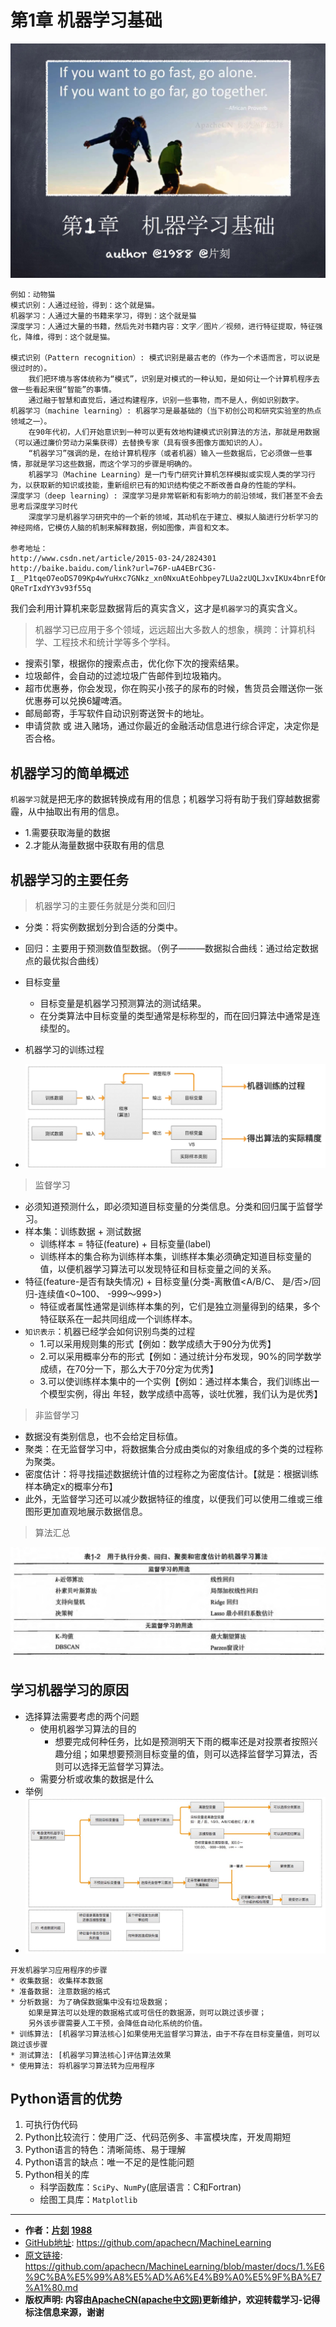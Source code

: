 # 第1章 机器学习基础

![机器学习基础_首页](/images/1.MLFoundation/机器学习基础-首页.jpg)

```
例如：动物猫
模式识别：人通过经验，得到：这个就是猫。
机器学习：人通过大量的书籍来学习，得到：这个就是猫
深度学习：人通过大量的书籍，然后先对书籍内容：文字／图片／视频，进行特征提取，特征强化，降维，得到：这个就是猫。

模式识别（Pattern recognition）: 模式识别是最古老的（作为一个术语而言，可以说是很过时的）。
    我们把环境与客体统称为“模式”，识别是对模式的一种认知，是如何让一个计算机程序去做一些看起来很“智能”的事情。
    通过融于智慧和直觉后，通过构建程序，识别一些事物，而不是人，例如识别数字。
机器学习（machine learning）: 机器学习是最基础的（当下初创公司和研究实验室的热点领域之一）。
    在90年代初，人们开始意识到一种可以更有效地构建模式识别算法的方法，那就是用数据（可以通过廉价劳动力采集获得）去替换专家（具有很多图像方面知识的人）。
    “机器学习”强调的是，在给计算机程序（或者机器）输入一些数据后，它必须做一些事情，那就是学习这些数据，而这个学习的步骤是明确的。
    机器学习（Machine Learning）是一门专门研究计算机怎样模拟或实现人类的学习行为，以获取新的知识或技能，重新组织已有的知识结构使之不断改善自身的性能的学科。
深度学习（deep learning）: 深度学习是非常崭新和有影响力的前沿领域，我们甚至不会去思考后深度学习时代
    深度学习是机器学习研究中的一个新的领域，其动机在于建立、模拟人脑进行分析学习的神经网络，它模仿人脑的机制来解释数据，例如图像，声音和文本。

参考地址： 
http://www.csdn.net/article/2015-03-24/2824301
http://baike.baidu.com/link?url=76P-uA4EBrC3G-I__P1tqeO7eoDS709Kp4wYuHxc7GNkz_xn0NxuAtEohbpey7LUa2zUQLJxvIKUx4bnrEfOmsWLKbDmvG1PCoRkJisMTQka6-QReTrIxdYY3v93f55q
```

我们会利用计算机来彰显数据背后的真实含义，这才是`机器学习`的真实含义。

> 机器学习已应用于多个领域，远远超出大多数人的想象，横跨：计算机科学、工程技术和统计学等多个学科。

* 搜索引擎，根据你的搜索点击，优化你下次的搜索结果。
* 垃圾邮件，会自动的过滤垃圾广告邮件到垃圾箱内。
* 超市优惠券，你会发现，你在购买小孩子的尿布的时候，售货员会赠送你一张优惠券可以兑换6罐啤酒。
* 邮局邮寄，手写软件自动识别寄送贺卡的地址。
* 申请贷款 或 进入赌场，通过你最近的金融活动信息进行综合评定，决定你是否合格。

## 机器学习的简单概述

`机器学习`就是把无序的数据转换成有用的信息；机器学习将有助于我们穿越数据雾霾，从中抽取出有用的信息。
* 1.需要获取海量的数据
* 2.才能从海量数据中获取有用的信息

## 机器学习的主要任务

> 机器学习的主要任务就是分类和回归

* 分类：将实例数据划分到合适的分类中。
* 回归：主要用于预测数值型数据。（例子———数据拟合曲线：通过给定数据点的最优拟合曲线）
* 目标变量
    * 目标变量是机器学习预测算法的测试结果。
    * 在分类算法中目标变量的类型通常是标称型的，而在回归算法中通常是连续型的。

* 机器学习的训练过程
* ![机器学习训练过程图](/images/1.MLFoundation/机器学习基础训练过程.png)

> 监督学习

* 必须知道预测什么，即必须知道目标变量的分类信息。分类和回归属于监督学习。
* 样本集：训练数据 + 测试数据
    * 训练样本 = 特征(feature) + 目标变量(label)
    * 训练样本的集合称为训练样本集，训练样本集必须确定知道目标变量的值，以便机器学习算法可以发现特征和目标变量之间的关系。
* 特征(feature-是否有缺失情况) + 目标变量(分类-离散值<A/B/C、 是/否>/回归-连续值<0~100、 -999～999>)
    * 特征或者属性通常是训练样本集的列，它们是独立测量得到的结果，多个特征联系在一起共同组成一个训练样本。
* `知识表示`：机器已经学会如何识别鸟类的过程
    * 1.可以采用规则集的形式【例如：数学成绩大于90分为优秀】
    * 2.可以采用概率分布的形式【例如：通过统计分布发现，90%的同学数学成绩，在70分一下，那么大于70分定为优秀】
    * 3.可以使训练样本集中的一个实例【例如：通过样本集合，我们训练出一个模型实例，得出 年轻，数学成绩中高等，谈吐优雅，我们认为是优秀】

> 非监督学习

* 数据没有类别信息，也不会给定目标值。
* 聚类：在无监督学习中，将数据集合分成由类似的对象组成的多个类的过程称为聚类。
* 密度估计：将寻找描述数据统计值的过程称之为密度估计。【就是：根据训练样本确定x的概率分布】
* 此外，无监督学习还可以减少数据特征的维度，以便我们可以使用二维或三维图形更加直观地展示数据信息。

> 算法汇总

![算法汇总](/images/1.MLFoundation/ml_algorithm.jpg)

## 学习机器学习的原因

* 选择算法需要考虑的两个问题
    * 使用机器学习算法的目的
        * 想要完成何种任务，比如是预测明天下雨的概率还是对投票者按照兴趣分组；如果想要预测目标变量的值，则可以选择监督学习算法，否则可以选择无监督学习算法。
    * 需要分析或收集的数据是什么
* 举例
* ![选择算法图](/images/1.MLFoundation/机器学习基础-选择算法.jpg)

```
开发机器学习应用程序的步骤
* 收集数据: 收集样本数据
* 准备数据: 注意数据的格式
* 分析数据: 为了确保数据集中没有垃圾数据；
    如果是算法可以处理的数据格式或可信任的数据源，则可以跳过该步骤；
    另外该步骤需要人工干预，会降低自动化系统的价值。
* 训练算法: [机器学习算法核心]如果使用无监督学习算法，由于不存在目标变量值，则可以跳过该步骤
* 测试算法: [机器学习算法核心]评估算法效果
* 使用算法: 将机器学习算法转为应用程序
```

## Python语言的优势

1. 可执行伪代码
2. Python比较流行：使用广泛、代码范例多、丰富模块库，开发周期短
3. Python语言的特色：清晰简练、易于理解
4. Python语言的缺点：唯一不足的是性能问题
5. Python相关的库
    * 科学函数库：`SciPy`、`NumPy`(底层语言：C和Fortran)
    * 绘图工具库：`Matplotlib`

* * *

* **作者：[片刻](http://www.apache.wiki/display/~jiangzhonglian) [1988](http://www.apache.wiki/display/~lihuisong)**
* [GitHub地址](https://github.com/apachecn/MachineLearning): <https://github.com/apachecn/MachineLearning>
* [原文链接](https://github.com/apachecn/MachineLearning/blob/master/docs/1.%E6%9C%BA%E5%99%A8%E5%AD%A6%E4%B9%A0%E5%9F%BA%E7%A1%80.md): <https://github.com/apachecn/MachineLearning/blob/master/docs/1.%E6%9C%BA%E5%99%A8%E5%AD%A6%E4%B9%A0%E5%9F%BA%E7%A1%80.md>
* **版权声明: 内容由[ApacheCN(apache中文网)](http://www.apache.wiki)更新维护，欢迎转载学习-记得标注信息来源，谢谢**
